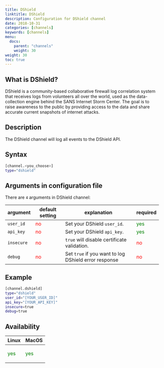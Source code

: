 ```yaml
---
title: DShield
linktitle: DShield
description: Configuration for DShield channel
date: 2018-10-31
categories: [channels]
keywords: [channels]
menu:
  docs:
    parent: "channels"
    weight: 30
weight: 30
toc: true
---
```


## What is DShield?

DShield is a community-based collaborative firewall log correlation system that receives logs from volunteers all over the world, used as the data-collection engine behind the SANS Internet Storm Center. The goal is to raise awareness to the public by providing access to the data and share accurate current snapshots of internet attacks.

## Description

The DShield channel will log all events to the DShield API.

## Syntax

```bash
[channel.<you_choose>]
type="dshield"
```

## Arguments in configuration file

There are `4` arguments in DShield channel:

 argument  | default setting | explanation | required |
  ---  | --- | --- | ---
`user_id` |  <span style="color:red">no</span> | Set your DShield `user_id`. | <span style="color:green">yes</span>
`api_key` | <span style="color:red">no</span> | Set your DShield `api_key`. | <span style="color:green">yes</span>
`insecure` | <span style="color:red">no</span> | `true` will disable certificate validation.  | <span style="color:red">no</span>
`debug` | <span style="color:red">no</span> | Set `true` if you want to log DShield error response | <span style="color:red">no</span>

## Example

```bash
[channel.dshield]
type="dshield"
user_id="[YOUR_USER_ID]"
api_key="[YOUR_API_KEY]"
insecure=true
debug=true
```

## Availability

 Linux   | MacOS
  ---  | ---
  <p style="color:green">yes</p>  | <p style="color:green">yes</p>
